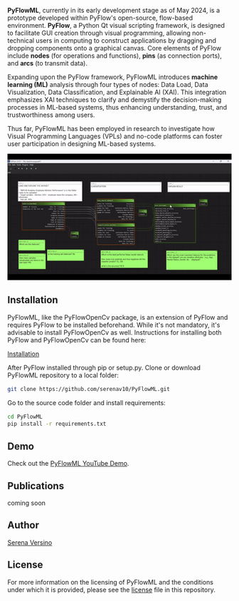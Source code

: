 **PyFlowML**, currently in its early development stage as of May 2024, is a prototype developed within PyFlow's open-source, flow-based environment. **PyFlow**, a Python Qt visual scripting framework, is designed to facilitate GUI creation through visual programming, allowing non-technical users in computing to construct applications by dragging and dropping components onto a graphical canvas. Core elements of PyFlow include **nodes** (for operations and functions), **pins** (as connection ports), and **arcs** (to transmit data).

Expanding upon the PyFlow framework, PyFlowML introduces **machine learning (ML)** analysis through four types of nodes: Data Load, Data Visualization, Data Classification, and Explainable AI (XAI). This integration emphasizes XAI techniques to clarify and demystify the decision-making processes in ML-based systems, thus enhancing understanding, trust, and trustworthiness among users.

Thus far, PyFlowML has been employed in research to investigate how Visual Programming Languages (VPLs) and no-code platforms can foster user participation in designing ML-based systems.

![quickdemo](image/PyFlowML.gif)

## Installation

PyFlowML, like the PyFlowOpenCv package, is an extension of PyFlow and requires PyFlow to be installed beforehand. While it's not mandatory, it's advisable to install PyFlowOpenCv as well. Instructions for installing both PyFlow and PyFlowOpenCv can be found here: 

[Installation](https://pyflowopencv.readthedocs.io/en/latest/intro.html#installation)

After PyFlow installed through pip or setup.py. Clone or download PyFlowML repository to a local folder: 

```bash
git clone https://github.com/serenav10/PyFlowML.git
```

Go to the source code folder and install requirements:

```bash
cd PyFlowML
pip install -r requirements.txt
```

## Demo

Check out the [PyFlowML YouTube Demo](https://www.youtube.com/watch?v=N_8Q_R5lXrE).

## Publications

coming soon

## Author

[Serena Versino](https://github.com/serenav10)

## License
For more information on the licensing of PyFlowML and the conditions under which it is provided, please see the [license](LICENSE) file in this repository.

